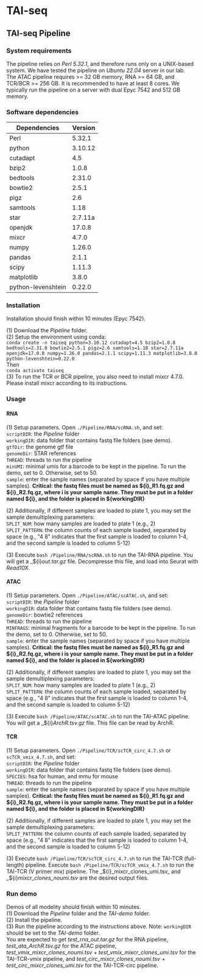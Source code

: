 # TAI-seq #

## TAI-seq Pipeline ##
### System requirements ###
The pipeline relies on _Perl 5.32.1_, and therefore runs only on a UNIX-based system. We have tested the pipeline on _Ubuntu 22.04_ server in our lab.  
The ATAC pipeline requires >= 32 GB memory, RNA >= 64 GB, and TCR/BCR >= 256 GB. It is recommended to have at least 8 cores. We typically run the pipeline on a server with dual Epyc 7542 and 512 GB memory.

### Software dependencies ###
Dependencies  | Version
------------- | -------------
Perl | 5.32.1
python | 3.10.12
cutadapt | 4.5
bzip2 | 1.0.8
bedtools | 2.31.0
bowtie2 | 2.5.1
pigz | 2.6
samtools | 1.18
star | 2.7.11a
openjdk | 17.0.8
mixcr | 4.7.0
numpy | 1.26.0
pandas | 2.1.1
scipy | 1.11.3
matplotlib | 3.8.0
python-levenshtein | 0.22.0

### Installation ###
Installation should finish within 10 minutes (Epyc 7542). 

(1) Download the *Pipeline* folder.  
(2) Setup the environment using conda:  
`conda create -n taiseq python=3.10.12 cutadapt=4.5 bzip2=1.0.8 bedtools=2.31.0 bowtie2=2.5.1 pigz=2.6 samtools=1.18 star=2.7.11a openjdk=17.0.8 numpy=1.26.0 pandas=2.1.1 scipy=1.11.3 matplotlib=3.8.0 python-levenshtein=0.22.0`  
Then  
`conda activate taiseq`  
(3) To run the TCR or BCR pipeline, you also need to install mixcr 4.7.0. Please install mixcr according to its instructions.

### Usage ###
#### RNA ####
(1) Setup parameters. Open `./Pipeline/RNA/scRNA.sh`, and set:  
`scriptDIR`: the _Pipeline_ folder  
`workingDIR`: data folder that contains fastq file folders (see demo).   
`gtfDir`: the genome gtf file   
`genomeDir`: STAR references  
`THREAD`: threads to run the pipeline  
`minUMI`: minimal umis for a barcode to be kept in the pipeline. To run the demo, set to 0. Otherwise, set to 50.  
`sample`: enter the sample names (separated by space if you have multiple samples). **Critical: the fastq files must be named as ${i}_R1.fq.gz and ${i}_R2.fq.gz, where i is your sample name. They must be put in a folder named ${i}, and the folder is placed in ${workingDIR}**  

(2) Additionally, if different samples are loaded to plate 1, you may set the sample demultiplexing parameters:  
`SPLIT_NUM`: how many samples are loaded to plate 1 (e.g., 2)  
`SPLIT_PATTERN`: the column counts of each sample loaded, separated by space (e.g., "4 8" indicates that the first sample is loaded to column 1-4, and the second sample is loaded to column 5-12)  

(3) Execute `bash /Pipeline/RNA/scRNA.sh` to run the TAI-RNA pipeline. You will get a _${i}_out.tar.gz_ file. Decompresse this file, and load into Seurat with _Read10X_.

#### ATAC ####
(1) Setup parameters. Open `./Pipeline/ATAC/scATAC.sh`, and set:  
`scriptDIR`: the _Pipeline_ folder  
`workingDIR`: data folder that contains fastq file folders (see demo).   
`genomeDir`: bowtie2 references  
`THREAD`: threads to run the pipeline     
`MINFRAGS`: minimal fragments for a barcode to be kept in the pipeline. To run the demo, set to 0. Otherwise, set to 50.  
`sample`: enter the sample names (separated by space if you have multiple samples). **Critical: the fastq files must be named as ${i}_R1.fq.gz and ${i}_R2.fq.gz, where i is your sample name. They must be put in a folder named ${i}, and the folder is placed in ${workingDIR}**  

(2) Additionally, if different samples are loaded to plate 1, you may set the sample demultiplexing parameters:  
`SPLIT_NUM`: how many samples are loaded to plate 1 (e.g., 2)  
`SPLIT_PATTERN`: the column counts of each sample loaded, separated by space (e.g., "4 8" indicates that the first sample is loaded to column 1-4, and the second sample is loaded to column 5-12)  

(3) Execute `bash /Pipeline/ATAC/scATAC.sh` to run the TAI-ATAC pipeline. You will get a _${i}_ArchR.tsv.gz_ file. This file can be read by ArchR.  

#### TCR ####
(1) Setup parameters. Open `./Pipeline/TCR/scTCR_circ_4.7.sh` or `scTCR_vmix_4.7.sh`, and set:  
`scriptDIR`: the _Pipeline_ folder  
`workingDIR`: data folder that contains fastq file folders (see demo).   
`SPECIES`: hsa for human, and mmu for mouse  
`THREAD`: threads to run the pipeline  
`sample`: enter the sample names (separated by space if you have multiple samples). **Critical: the fastq files must be named as ${i}_R1.fq.gz and ${i}_R2.fq.gz, where i is your sample name. They must be put in a folder named ${i}, and the folder is placed in ${workingDIR}**  

(2) Additionally, if different samples are loaded to plate 1, you may set the sample demultiplexing parameters:  
`SPLIT_PATTERN`: the column counts of each sample loaded, separated by space (e.g., "4 8" indicates that the first sample is loaded to column 1-4, and the second sample is loaded to column 5-12)  

(3) Execute `bash /Pipeline/TCR/scTCR_circ_4.7.sh` to run the TAI-TCR (full-length) pipeline. Execute `bash /Pipeline/TCR/scTCR_vmix_4.7.sh` to run the TAI-TCR (V primer mix) pipeline. The _${i}_mixcr_clones_umi.tsv_ and _${i}_mixcr_clones_noumi.tsv_ are the desired output files.  

### Run demo ###
Demos of all modelity should finish within 10 minutes.  
(1) Download the *Pipeline* folder and the *TAI-demo* folder.  
(2) Install the pipeline.  
(3) Run the pipeline according to the instructions above. Note: `workingDIR` should be set to the *TAI-demo* folder.  
You are expected to get _test_rna_out.tar.gz_ for the RNA pipeline, _test_ata_ArchR.tsv.gz_ for the ATAC pipeline, _test_vmix_mixcr_clones_noumi.tsv_ + _test_vmix_mixcr_clones_umi.tsv_ for the TAI-TCR-vmix pipeline, and _test_circ_mixcr_clones_noumi.tsv_ + _test_circ_mixcr_clones_umi.tsv_ for the TAI-TCR-circ pipeline.  





